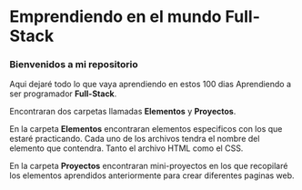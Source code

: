 # Emprendiendo en el mundo Full-Stack

### Bienvenidos a mi repositorio

Aqui dejaré todo lo que vaya aprendiendo en estos 100 dias Aprendiendo a ser programador **Full-Stack**.

Encontraran dos carpetas llamadas **Elementos** y **Proyectos**.

En la carpeta **Elementos** encontraran elementos especificos con los que estaré practicando.
Cada uno de los archivos tendra el nombre del elemento que contendra. Tanto el archivo HTML como el CSS.

En la carpeta **Proyectos** encontraran mini-proyectos en los que recopilaré los elementos aprendidos anteriormente para crear diferentes paginas web. 
